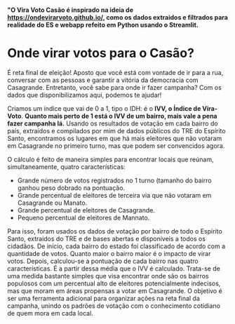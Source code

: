 #### "O Vira Voto Casão é inspirado na ideia de https://ondevirarvoto.github.io/, como os dados extraidos e filtrados para realidade do ES e webapp refeito em Python usando o Streamlit.

# Onde virar votos para o Casão?

É reta final de eleição! Aposto que você está com vontade de ir para a rua, conversar com as pessoas e garantir a vitória da democracia com Casagrande. Entretanto, você sabe para onde ir fazer campanha? Com os dados que disponibilizamos aqui, podemos te ajudar! 

Criamos um índice que vai de 0 a 1, tipo o IDH: é o **IVV, o Índice de Vira-Voto**. **Quanto mais perto de 1 está o IVV de um bairro, mais vale a pena fazer campanha lá.** Usando os resultados de votação em cada bairro do país, extraídos e compilados por mim de dados públicos do TRE do Espírito Santo, encontramos os lugares em que há mais eleitores que não votaram em Casagrande no primeiro turno, mas que podem ser convencidos agora.

O cálculo é feito de maneira simples para encontrar locais que reúnam, simultaneamente, quatro características:
- Grande número de votos registrados no 1 turno (tamanho do bairro ganhou peso dobrado na pontuação.
- Grande percentual de eleitores de terceira via que não votaram em Casagrande ou Manato.
- Grande percentual de eleitores de Casagrande.
- Pequeno percentual de eleitores de Mannato.

Para isso, foram usados os dados de votação por bairro de todo o Espírito Santo, extraidos do TRE e de bases abertas e disponíveis a todos os cidadãos. De início, cada bairro do estado foi classificado de acordo com a quantidade de votos. Quanto maior o bairro maior é o impacto de virar votos. Depois, calculou-se a pontuação de cada bairro nas quatro características. É a partir dessa média que o IVV é calculado. Trata-se de uma medida bastante simples que visa encontrar onde são os bairros populosos com um percentual alto de eleitores potencialmente indecisos, mas que moram em áreas propensas a votar em Casagrande. O objetivo é ser uma ferramenta adicional para organizar ações na reta final da campanha, unindo os padrões de votação com o conhecimento cotidiano de quem mora em cada local.
